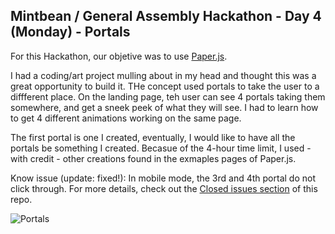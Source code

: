 ## Mintbean / General Assembly Hackathon - Day 4 (Monday) - Portals

For this Hackathon, our objetive was to use [Paper.js](http://paperjs.org/).

I had a coding/art project mulling about in my head and thought this was a great opportunity to build it. THe concept used portals to take the user to a diffferent place. On the landing page, teh user can see 4 portals taking them somewhere, and get a sneek peek of what they will see. I had to learn how to get 4 different animations working on the same page.

The first portal is one I created, eventually, I would like to have all the portals be something I created. Becasue of the 4-hour time limit, I used - with credit - other creations found in the exmaples pages of Paper.js.

Know issue (update: fixed!):
In mobile mode, the 3rd and 4th portal do not click through. For more details, check out the [Closed issues section](https://github.com/zsiskos/mintbean-GA-hackathon-mon/issues?q=is%3Aissue+is%3Aclosed) of this repo.


![Portals](https://i.imgur.com/xxOdTh0.png)
